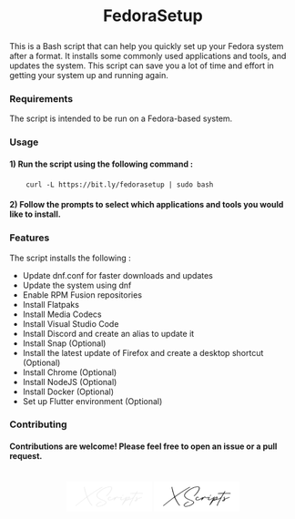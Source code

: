 # <p align="center">FedoraSetup</p>

This is a Bash script that can help you quickly set up your Fedora system after a format. It installs some commonly used applications and tools, and updates the system. This script can save you a lot of time and effort in getting your system up and running again.

### Requirements

The script is intended to be run on a Fedora-based system.

### Usage

#### 1) Run the script using the following command :

```http
    curl -L https://bit.ly/fedorasetup | sudo bash
```

#### 2) Follow the prompts to select which applications and tools you would like to install.

### Features

The script installs the following :

- Update dnf.conf for faster downloads and updates
- Update the system using dnf
- Enable RPM Fusion repositories
- Install Flatpaks
- Install Media Codecs
- Install Visual Studio Code
- Install Discord and create an alias to update it
- Install Snap (Optional)
- Install the latest update of Firefox and create a desktop shortcut (Optional)
- Install Chrome (Optional)
- Install NodeJS (Optional)
- Install Docker (Optional)
- Set up Flutter environment (Optional)

### Contributing

#### Contributions are welcome! Please feel free to open an issue or a pull request.


<p align="center"><br/>
    <a href="https://github.com/AimadBahdir/XScripts#gh-dark-mode-only" title="XScripts"><img alt="XScripts" src="../../assets/xslight.svg#gh-dark-mode-only" width="150" /></a>
    <a href="https://github.com/AimadBahdir/XScripts#gh-light-mode-only" title="XScripts"><img alt="XScripts" src="../../assets/xsdark.svg#gh-light-mode-only" width="150" /></a>
</p>